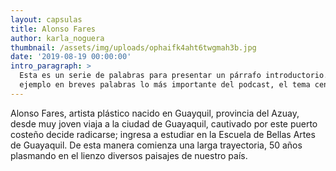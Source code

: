 ```yaml
---
layout: capsulas
title: Alonso Fares
author: karla_noguera
thumbnail: /assets/img/uploads/ophaifk4aht6twgmah3b.jpg
date: '2019-08-19 00:00:00'
intro_paragraph: >
  Esta es un serie de palabras para presentar un párrafo introductorio. Por
  ejemplo en breves palabras lo más importante del podcast, el tema central.
---
```

Alonso Fares, artista plástico nacido en Guayquil, provincia del Azuay, desde muy joven viaja a la ciudad de Guayaquil, cautivado por este puerto costeño decide radicarse;  ingresa a estudiar en la Escuela de Bellas Artes de Guayaquil. De esta manera comienza una  larga trayectoria, 50 años plasmando en el lienzo diversos paisajes de nuestro país.

